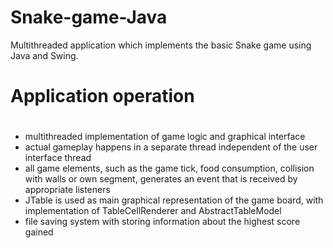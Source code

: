 # Snake-game-Java
Multithreaded application which implements the basic Snake game using Java and Swing.

# Application operation


#
<ul>
<li>multithreaded implementation of game logic and graphical interface</li>
<li>actual gameplay happens in a separate thread independent of the user interface thread</li>
<li>all game elements, such as the game tick, food consumption, collision with walls or own segment, generates an event that is received by appropriate listeners</li>
<li>JTable is used as main graphical representation of the game board, with implementation of TableCellRenderer and AbstractTableModel</li>
<li>file saving system with storing information about the highest score gained</li>
</ul>

#